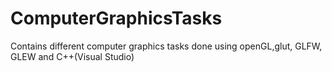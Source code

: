 # ComputerGraphicsTasks
Contains different computer graphics tasks done using openGL,glut, GLFW, GLEW and C++(Visual Studio)
